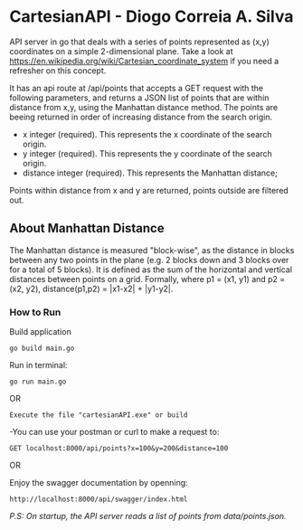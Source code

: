 # CartesianAPI - Diogo Correia A. Silva 

API server in go that deals with a series of points represented as (x,y) coordinates on a simple 2-dimensional plane. 
Take a look at https://en.wikipedia.org/wiki/Cartesian_coordinate_system if you need a refresher on this concept.

It has an api route at /api/points that accepts a GET request with the following parameters, and returns a JSON list of points that are within distance from x,y, using the Manhattan distance method. 
The points are beeing returned in order of increasing distance from the search origin.

- x integer (required). This represents the x coordinate of the search origin.
- y integer (required). This represents the y coordinate of the search origin.
- distance integer (required). This represents the Manhattan distance; 

Points within distance from x and y are returned, points outside are filtered out.


## About Manhattan Distance
The Manhattan distance is measured "block-wise", as the distance in blocks between any two points in the plane (e.g. 2 blocks down and 3 blocks over for a total of 5 blocks). 
It is defined as the sum of the horizontal and vertical distances between points on a grid. Formally, where p1 = (x1, y1) and p2 = (x2, y2), distance(p1,p2) = |x1-x2| + |y1-y2|.


### How to Run

Build application
```
go build main.go
```

Run in terminal:
```
go run main.go
```

OR

```
Execute the file "cartesianAPI.exe" or build
```

-You can use your postman or curl to make a request to:

```
GET localhost:8000/api/points?x=100&y=200&distance=100
```

OR 

Enjoy the swagger documentation by openning:
```
http://localhost:8000/api/swagger/index.html
```

*P.S: On startup, the API server reads a list of points from data/points.json.*



